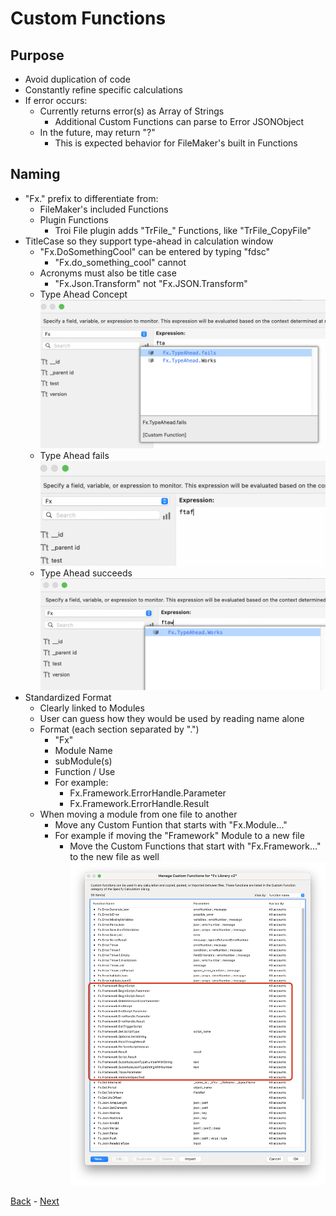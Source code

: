 # Custom Functions

## Purpose

- Avoid duplication of code
- Constantly refine specific calculations
- If error occurs:
  - Currently returns error(s) as Array of Strings
    - Additional Custom Functions can parse to Error JSONObject 
  - In the future, may return "?"
    - This is expected behavior for FileMaker's built in Functions 

## Naming

- "Fx." prefix to differentiate from:
  - FileMaker's included Functions
  - Plugin Functions
    - Troi File plugin adds "TrFile_" Functions, like "TrFile_CopyFile"
- TitleCase so they support type-ahead in calculation window
  - "Fx.DoSomethingCool" can be entered by typing "fdsc"
    - "Fx.do_something_cool" cannot
  - Acronyms must also be title case
    - "Fx.Json.Transform" not "Fx.JSON.Transform"
  - Type Ahead Concept
  ![Type Ahead Concept](Screenshot_CF_TypeAhead.png)
  - Type Ahead fails
  ![Type Ahead Fails](Screenshot_CF_TypeAhead_Fails.png)
  - Type Ahead succeeds
  ![Type Ahead Works](Screenshot_CF_TypeAhead_Works.png)
- Standardized Format
  - Clearly linked to Modules
  - User can guess how they would be used by reading name alone
  - Format (each section separated by ".")
    - "Fx"
    - Module Name
    - subModule(s)
    - Function / Use
    - For example:
      - Fx.Framework.ErrorHandle.Parameter
      - Fx.Framework.ErrorHandle.Result
  - When moving a module from one file to another
    - Move any Custom Funtion that starts with "Fx.Module..."
    - For example if moving the "Framework" Module to a new file
      - Move the Custom Functions that start with "Fx.Framework..." to the new file as well
       ![CF_Modules](Screenshot_CF_Modules.png)
       
[Back](Script_Naming.md) - [Next](Why_JSON.md)
